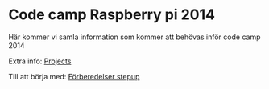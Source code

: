 Code camp Raspberry pi 2014
===========================

Här kommer vi samla information som kommer att behövas inför code camp 2014

Extra info: [Projects](docs/PROJECTS.md)

Till att börja med: [Förberedelser stepup](docs/STEPUP.md)

